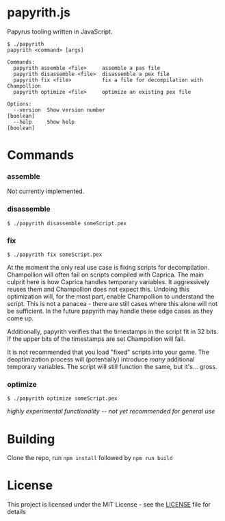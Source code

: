 # papyrith.js
Papyrus tooling written in JavaScript.


```
$ ./papyrith
papyrith <command> [args]

Commands:
  papyrith assemble <file>     assemble a pas file
  papyrith disassemble <file>  disassemble a pex file
  papyrith fix <file>          fix a file for decompilation with Champollion
  papyrith optimize <file>     optimize an existing pex file

Options:
  --version  Show version number                                       [boolean]
  --help     Show help                                                 [boolean]
```

# Commands
### assemble
Not currently implemented.

### disassemble
```
$ ./papyrith disassemble someScript.pex
```

### fix
```
$ ./papyrith fix someScript.pex
```
At the moment the only real use case is fixing scripts for decompilation. Champollion will often fail on scripts compiled with Caprica. The main culprit here is how Caprica handles temporary variables. It aggressively reuses them and Champollion does not expect this. Undoing this optimization will, for the most part, enable Champollion to understand the script. This is not a panacea - there are still cases where this alone will not be sufficient. In the future papyrith may handle these edge cases as they come up.

Additionally, papyrith verifies that the timestamps in the script fit in 32 bits. If the upper bits of the timestamps are set Champollion will fail.

It is not recommended that you load "fixed" scripts into your game. The deoptimization process will (potentially) introduce *many* additional temporary variables. The script will still function the same, but it's... gross.

### optimize
```
$ ./papyrith optimize someScript.pex
```
*highly experimental functionality -- not yet recommended for general use*

# Building
Clone the repo, run `npm install` followed by `npm run build`

# License
This project is licensed under the MIT License - see the [LICENSE](https://github.com/cadpnq/papyrithjs/blob/master/LICENSE) file for details

